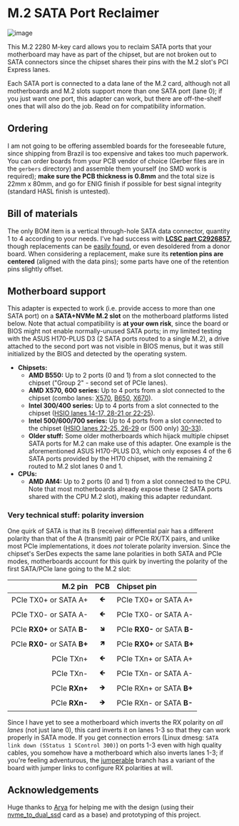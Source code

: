 # M.2 SATA Port Reclaimer

![image](https://user-images.githubusercontent.com/540874/201226637-c3770ce9-1cc8-4549-aef1-da8fe55892bc.png)

This M.2 2280 M-key card allows you to reclaim SATA ports that your motherboard may have as part of the chipset, but are not broken out to SATA connectors since the chipset shares their pins with the M.2 slot's PCI Express lanes.

Each SATA port is connected to a data lane of the M.2 card, although not all motherboards and M.2 slots support more than one SATA port (lane 0); if you just want one port, this adapter can work, but there are off-the-shelf ones that will also do the job. Read on for compatibility information.

## Ordering

I am not going to be offering assembled boards for the foreseeable future, since shipping from Brazil is too expensive and takes too much paperwork. You can order boards from your PCB vendor of choice (Gerber files are in the `gerbers` directory) and assemble them yourself (no SMD work is required); **make sure the PCB thickness is 0.8mm** and the total size is 22mm x 80mm, and go for ENIG finish if possible for best signal integrity (standard HASL finish is untested).

## Bill of materials

The only BOM item is a vertical through-hole SATA data connector, quantity 1 to 4 according to your needs. I've had success with [**LCSC part C2926857**](https://lcsc.com/product-detail/Card-Edge-Connectors_LOTES-ABA-SAT-010-K15_C2926857.html), though replacements can be [easily found](https://gist.github.com/CRImier/d78ff224db0d781627f211ff5cede573), or even desoldered from a donor board. When considering a replacement, make sure its **retention pins are centered** (aligned with the data pins); some parts have one of the retention pins slightly offset.

## Motherboard support

This adapter is expected to work (i.e. provide access to more than one SATA port) on a **SATA+NVMe M.2 slot** on the motherboard platforms listed below. Note that actual compatibility is **at your own risk**, since the board or BIOS might not enable normally-unused SATA ports; in my limited testing with the ASUS H170-PLUS D3 (2 SATA ports routed to a single M.2), a drive attached to the second port was not visible in BIOS menus, but it was still initialized by the BIOS and detected by the operating system.

* **Chipsets:**
  * **AMD B550:** Up to 2 ports (0 and 1) from a slot connected to the chipset ("Group 2" - second set of PCIe lanes).
  * **AMD X570, 600 series:** Up to 4 ports from a slot connected to the chipset (combo lanes: [X570](https://www.gamersnexus.net/images/media/2020/amd-chipsets-b550/amd-x570-pcie-lanes.png), [B650](https://images.anandtech.com/doci/17585/SoC_26.png), [X670](https://images.anandtech.com/doci/17585/SoC_25.png)\).
  * **Intel 300/400 series:** Up to 4 ports from a slot connected to the chipset ([HSIO lanes 14-17, 28-21 or 22-25](https://www.intel.com/content/dam/www/public/us/en/documents/datasheets/300-series-chipset-pch-datasheet-vol-1.pdf#page=30)\).
  * **Intel 500/600/700 series:** Up to 4 ports from a slot connected to the chipset ([HSIO lanes 22-25, 26-29](https://edc.intel.com/content/www/us/en/design/ipla/software-development-platforms/client/platforms/alder-lake-desktop/intel-600-series-chipset-family-platform-controller-hub-pch-datasheet-volume/004/intel-600-series-chipset-family-pch/) or (500 only) [30-33](https://cdrdv2.intel.com/v1/dl/getContent/635218)\).
  * **Older stuff:** Some older motherboards which hijack multiple chipset SATA ports for M.2 can make use of this adapter. One example is the aforementioned ASUS H170-PLUS D3, which only exposes 4 of the 6 SATA ports provided by the H170 chipset, with the remaining 2 routed to M.2 slot lanes 0 and 1.
* **CPUs:**
  * **AMD AM4:** Up to 2 ports (0 and 1) from a slot connected to the CPU. Note that most motherboards already expose these (2 SATA ports shared with the CPU M.2 slot), making this adapter redundant.
  
### Very technical stuff: polarity inversion
  
One quirk of SATA is that its B (receive) differential pair has a different polarity than that of the A (transmit) pair or PCIe RX/TX pairs, and unlike most PCIe implementations, it does *not* tolerate polarity inversion. Since the chipset's SerDes expects the same lane polarities in both SATA and PCIe modes, motherboards account for this quirk by inverting the polarity of the first SATA/PCIe lane going to the M.2 slot:

| M.2 pin | PCB | Chipset pin |
| ---: | :---: | :--- |
| PCIe TX0+ or SATA A+ | 🡸 | PCIe TX0+ or SATA A+ |
| PCIe TX0- or SATA A- | 🡸 | PCIe TX0- or SATA A- |
| PCIe **RX0+** or SATA **B-** | 🡾 | PCIe **RX0-** or SATA **B-** |
| PCIe **RX0-** or SATA **B+** | 🡽 | PCIe **RX0+** or SATA **B+** |
| PCIe TXn+ | 🡸 | PCIe TXn+ or SATA A+ |
| PCIe TXn- | 🡸 | PCIe TXn- or SATA A- |
| PCIe **RXn+** | 🡺 |PCIe RXn+ or SATA **B+** |
| PCIe **RXn-** | 🡺 | PCIe RXn- or SATA **B-** |

Since I have yet to see a motherboard which inverts the RX polarity on *all lanes* (not just lane 0), this card inverts it on lanes 1-3 so that they can work properly in SATA mode. If you get connection errors (Linux dmesg: `SATA link down (SStatus 1 SControl 300)`) on ports 1-3 even with high quality cables, you somehow have a motherboard which also inverts lanes 1-3; if you're feeling adventurous, the [jumperable](https://github.com/richardg867/m2sata/tree/jumperable) branch has a variant of the board with jumper links to configure RX polarities at will.

## Acknowledgements

Huge thanks to [Arya](https://github.com/CRImier) for helping me with the design (using their [nvme_to_dual_ssd](https://github.com/CRImier/MyKiCad/tree/master/Laptop%20mods/nvme_to_dual_ssd) card as a base) and prototyping of this project.
